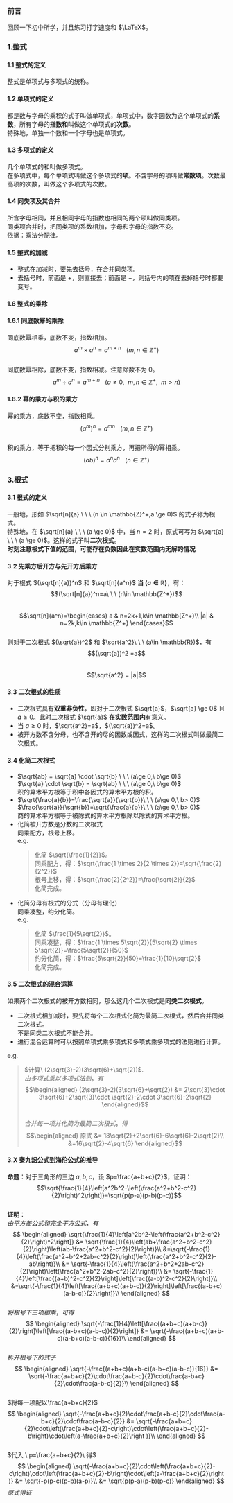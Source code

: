 ### 前言  
回顾一下初中所学，并且练习打字速度和 $\LaTeX$。  
### 1.整式  
#### 1.1 整式的定义  
整式是单项式与多项式的统称。  
#### 1.2 单项式的定义    
都是数与字母的乘积的式子叫做单项式，单项式中，数字因数为这个单项式的**系数**，所有字母的**指数和**叫做这个单项式的**次数**。  
特殊地，单独一个数和一个字母也是单项式。  
#### 1.3 多项式的定义  
几个单项式的和叫做多项式。  
在多项式中，每个单项式叫做这个多项式的**项**。不含字母的项叫做**常数项**。次数最高项的次数，叫做这个多项式的次数。  
#### 1.4 同类项及其合并   
所含字母相同，并且相同字母的指数也相同的两个项叫做同类项。  
同类项合并时，把同类项的系数相加，字母和字母的指数不变。  
依据：乘法分配律。  
#### 1.5 整式的加减  
- 整式在加减时，要先去括号，在合并同类项。  
- 去括号时，前面是 $+$，则直接去；前面是 $-$，则括号内的项在去掉括号时都要变号。  
  
#### 1.6 整式的乘除  
#### 1.6.1 同底数幂的乘除  
同底数幂相乘，底数不变，指数相加。  
$$ a^m \times a^n=a^{m+n} \ \ \ (m,n\in \mathbb{Z}^+) $$  
同底数幂相除，底数不变，指数相减。注意除数不为 $0$。
$$ a^m \div a^n=a^{m+n} \ \ \ (a \neq 0,\ \  m,n\in \mathbb{Z}^+, \ \ m>n) $$  
#### 1.6.2 幂的乘方与积的乘方  
幂的乘方，底数不变，指数相乘。  
$$ (a^m)^n=a^{mn}\ \ \ (m,n\in \mathbb{Z}^+)$$  
积的乘方，等于把积的每一个因式分别乘方，再把所得的幂相乘。  
$$ (ab)^n=a^nb^n\ \ \ (n \in \mathbb{Z}^+)$$  

### 3.根式  
#### 3.1 根式的定义  
一般地，形如 $\sqrt[n]{a} \ \ \ (n \in \mathbb{Z}^+,a \ge 0)$ 的式子称为根式。  
特殊地，在 $\sqrt[n]{a} \ \ \ (a \ge 0)$ 中，当 $n=2$ 时，原式可写为 $\sqrt{a} \ \ \ (a \ge 0)$。这样的式子叫**二次根式**。  
**时刻注意根式下值的范围，可能存在负数因此在实数范围内无解的情况**  
#### 3.2 先乘方后开方与先开方后乘方  
对于根式 $(\sqrt[n]{a})^n$ 和 $\sqrt[n]{a^n}$ **当 $(a\in \mathbb{R})$**，有：  
$$(\sqrt[n]{a})^n=a\ \ \  (n\in \mathbb{Z^*})$$  
$$\sqrt[n]{a^n}=\begin{cases}
      a & n=2k+1,k\in \mathbb{Z^+}\\
      |a| & n=2k,k\in \mathbb{Z^+}
\end{cases}$$  
则对于二次根式  $(\sqrt{a})^2$ 和 $\sqrt{a^2}\ \ \ (a\in \mathbb{R})$，有  
$$(\sqrt{a})^2 =a$$  
$$\sqrt{a^2} = |a|$$
#### 3.3 二次根式的性质   
 - 二次根式具有**双重非负性**，即对于二次根式 $\sqrt{a}$，$\sqrt{a} \ge 0$ 且 $a\ge 0$。此时二次根式 $\sqrt{a}$ **在实数范围内**有意义。  
 - 当 $a\ge 0$ 时，$\sqrt{a^2}=a$，$(\sqrt{a})^2=a$。  
 - 被开方数不含分母，也不含开的尽的因数或因式，这样的二次根式叫做最简二次根式。  
  
#### 3.4 化简二次根式  
 - $\sqrt{ab} = \sqrt{a} \cdot \sqrt{b} \ \ \ (a\ge 0,\ b\ge 0)$  
  $\sqrt{a} \cdot \sqrt{b} = \sqrt{ab} \ \ \ (a\ge 0,\ b\ge 0)$  
  积的算术平方根等于积中各因式的算术平方根的积。  
 - $\sqrt{\frac{a}{b}}=\frac{\sqrt{a}}{\sqrt{b}}\ \ \ (a\ge 0,\ b> 0)$  
  $\frac{\sqrt{a}}{\sqrt{b}}=\sqrt{\frac{a}{b}}\ \ \ (a\ge 0,\ b> 0)$  
  商的算术平方根等于被除式的算术平方根除以除式的算术平方根。  
 - 化简被开方数是分数的二次根式  
   同乘配方，根号上移。  
   e.g.  
   >化简 $\sqrt{\frac{1}{2}}$。  
   同乘配方，得：$\sqrt{\frac{1 \times 2}{2 \times 2}}=\sqrt{\frac{2}{2^2}}$  
   根号上移，得：$\sqrt{\frac{2}{2^2}}=\frac{\sqrt{2}}{2}$  
   化简完成。  
 - 化简分母有根式的分式（分母有理化）  
   同乘凑整，约分化简。  
   e.g.  
   >化简 $\frac{1}{5\sqrt{2}}$。  
   同乘凑整，得：$\frac{1 \times 5\sqrt{2}}{5\sqrt{2} \times 5\sqrt{2}}=\frac{5\sqrt{2}}{50}$  
   约分化简，得：$\frac{5\sqrt{2}}{50}=\frac{1}{10}\sqrt{2}$  
   化简完成。  
 
#### 3.5 二次根式的混合运算  
如果两个二次根式的被开方数相同，那么这几个二次根式是**同类二次根式**。  
- 二次根式相加减时，要先将每个二次根式化简为最简二次根式，然后合并同类二次根式。  
不是同类二次根式不能合并。  
- 进行混合运算时可以按照单项式乘多项式和多项式乘多项式的法则进行计算。  
  
e.g.  
>  
> $计算\ (2\sqrt{3}-2)(3\sqrt{6}+\sqrt{2})$.  
$由多项式乘以多项式法则，有$  
>$$\begin{aligned}
      (2\sqrt{3}-2)(3\sqrt{6}+\sqrt{2}) &= 2\sqrt{3}\cdot 3\sqrt{6}+2\sqrt{3}\cdot \sqrt{2}-2\cdot 3\sqrt{6}-2\sqrt{2}
\end{aligned}$$  
>$合并每一项并化简为最简二次根式，得$  
>$$\begin{aligned}
      原式 &= 18\sqrt{2}+2\sqrt{6}-6\sqrt{6}-2\sqrt{2}\\
           &=16\sqrt{2}-4\sqrt{6}
\end{aligned}$$  

#### 3.X 秦九韶公式到海伦公式的推导  
**命题**：对于三角形的三边 $a,b,c$，设 $p=\frac{a+b+c}{2}$，证明：  
$$\sqrt{\frac{1}{4}\left[a^2b^2-\left(\frac{a^2+b^2-c^2}{2}\right)^2\right]}=\sqrt{p(p-a)(p-b)(p-c)}$$  
**证明**：  
$由平方差公式和完全平方公式，有$  
$$
\begin{aligned}
      \sqrt{\frac{1}{4}\left[a^2b^2-\left(\frac{a^2+b^2-c^2}{2}\right)^2\right]} &= \sqrt{\frac{1}{4}\left(ab+\frac{a^2+b^2-c^2}{2}\right)\left(ab-\frac{a^2+b^2-c^2}{2}\right)}\\  
      &=\sqrt{-\frac{1}{4}\left(\frac{a^2+b^2+2ab-c^2}{2}\right)\left(\frac{a^2+b^2-c^2}{2}-ab\right)}\\
      &= \sqrt{-\frac{1}{4}\left(\frac{a^2+b^2+2ab-c^2}{2}\right)\left(\frac{a^2+b^2-2ab-c^2}{2}\right)}\\  
      &= \sqrt{-\frac{1}{4}\left[\frac{(a+b)^2-c^2}{2}\right]\left[\frac{(a-b)^2-c^2}{2}\right]}\\  
      &=\sqrt{-\frac{1}{4}\left[\frac{(a+b+c)(a+b-c)}{2}\right]\left[\frac{(a-b+c)(a-b-c)}{2}\right]}\\  
\end{aligned}
$$  
$将根号下三项相乘，可得$  
$$
\begin{aligned}
      \sqrt{-\frac{1}{4}\left[\frac{(a+b+c)(a+b-c)}{2}\right]\left[\frac{(a-b+c)(a-b-c)}{2}\right]} &= \sqrt{-\frac{(a+b+c)(a+b-c)(a-b+c)(a-b-c)}{16}}\\  
\end{aligned}
$$    
$拆开根号下的式子$  
 $$
\begin{aligned}
      \sqrt{-\frac{(a+b+c)(a+b-c)(a-b+c)(a-b-c)}{16}} &= \sqrt{-\frac{a+b+c}{2}\cdot\frac{a+b-c}{2}\cdot\frac{a-b+c}{2}\cdot\frac{a-b-c}{2}}\\  
\end{aligned}
$$  
$将每一项配以\frac{a+b+c}{2}$  
 $$
\begin{aligned}
      \sqrt{-\frac{a+b+c}{2}\cdot\frac{a+b-c}{2}\cdot\frac{a-b+c}{2}\cdot\frac{a-b-c}{2}} &= \sqrt{-\frac{a+b+c}{2}\cdot\left(\frac{a+b+c}{2}-c\right)\cdot\left(\frac{a+b+c}{2}-b\right)\cdot\left(a-\frac{a+b+c}{2}\right
      )}\\  
\end{aligned}
$$  
$代入 \  p=\frac{a+b+c}{2}\ 得$  
 $$
\begin{aligned}
      \sqrt{-\frac{a+b+c}{2}\cdot\left(\frac{a+b+c}{2}-c\right)\cdot\left(\frac{a+b+c}{2}-b\right)\cdot\left(a-\frac{a+b+c}{2}\right
      )} &= \sqrt{-p(p-c)(p-b)(a-p)}\\  
      &=  \sqrt{p(p-a)(p-b)(p-c)} 
\end{aligned}
$$
$原式得证$